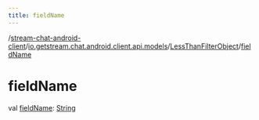 ```yaml
---
title: fieldName
---
```

/[stream-chat-android-client](../../index.md)/[io.getstream.chat.android.client.api.models](../index.md)/[LessThanFilterObject](index.md)/[fieldName](fieldName.md)  
  
  
  
# fieldName  
val [fieldName](fieldName.md): [String](https://kotlinlang.org/api/latest/jvm/stdlib/kotlin/-string/index.html)
